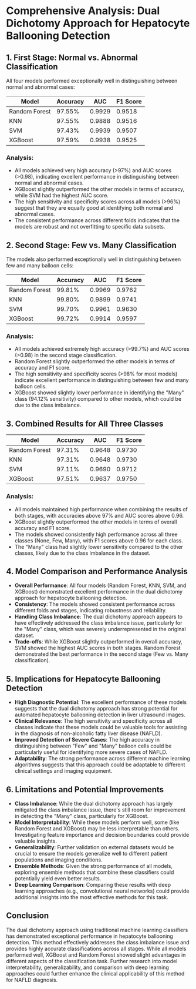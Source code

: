 # Comprehensive Analysis: Dual Dichotomy Approach for Hepatocyte Ballooning Detection

## 1. First Stage: Normal vs. Abnormal Classification

All four models performed exceptionally well in distinguishing between normal and abnormal cases:

| Model | Accuracy | AUC | F1 Score |
|-------|----------|-----|----------|
| Random Forest | 97.55% | 0.9929 | 0.9518 |
| KNN | 97.55% | 0.9888 | 0.9516 |
| SVM | 97.43% | 0.9939 | 0.9507 |
| XGBoost | 97.59% | 0.9938 | 0.9525 |

### Analysis:
- All models achieved very high accuracy (>97%) and AUC scores (>0.98), indicating excellent performance in distinguishing between normal and abnormal cases.
- XGBoost slightly outperformed the other models in terms of accuracy, while SVM had the highest AUC score.
- The high sensitivity and specificity scores across all models (>96%) suggest that they are equally good at identifying both normal and abnormal cases.
- The consistent performance across different folds indicates that the models are robust and not overfitting to specific data subsets.

## 2. Second Stage: Few vs. Many Classification

The models also performed exceptionally well in distinguishing between few and many balloon cells:

| Model | Accuracy | AUC | F1 Score |
|-------|----------|-----|----------|
| Random Forest | 99.81% | 0.9969 | 0.9762 |
| KNN | 99.80% | 0.9899 | 0.9741 |
| SVM | 99.70% | 0.9961 | 0.9630 |
| XGBoost | 99.72% | 0.9914 | 0.9597 |

### Analysis:
- All models achieved extremely high accuracy (>99.7%) and AUC scores (>0.98) in the second stage classification.
- Random Forest slightly outperformed the other models in terms of accuracy and F1 score.
- The high sensitivity and specificity scores (>98% for most models) indicate excellent performance in distinguishing between few and many balloon cells.
- XGBoost showed slightly lower performance in identifying the "Many" class (94.12% sensitivity) compared to other models, which could be due to the class imbalance.

## 3. Combined Results for All Three Classes

| Model | Accuracy | AUC | F1 Score |
|-------|----------|-----|----------|
| Random Forest | 97.31% | 0.9648 | 0.9730 |
| KNN | 97.31% | 0.9648 | 0.9730 |
| SVM | 97.11% | 0.9690 | 0.9712 |
| XGBoost | 97.51% | 0.9637 | 0.9750 |

### Analysis:
- All models maintained high performance when combining the results of both stages, with accuracies above 97% and AUC scores above 0.96.
- XGBoost slightly outperformed the other models in terms of overall accuracy and F1 score.
- The models showed consistently high performance across all three classes (None, Few, Many), with F1 scores above 0.96 for each class.
- The "Many" class had slightly lower sensitivity compared to the other classes, likely due to the class imbalance in the dataset.

## 4. Model Comparison and Performance Analysis

- **Overall Performance**: All four models (Random Forest, KNN, SVM, and XGBoost) demonstrated excellent performance in the dual dichotomy approach for hepatocyte ballooning detection.
- **Consistency**: The models showed consistent performance across different folds and stages, indicating robustness and reliability.
- **Handling Class Imbalance**: The dual dichotomy approach appears to have effectively addressed the class imbalance issue, particularly for the "Many" class, which was severely underrepresented in the original dataset.
- **Trade-offs**: While XGBoost slightly outperformed in overall accuracy, SVM showed the highest AUC scores in both stages. Random Forest demonstrated the best performance in the second stage (Few vs. Many classification).

## 5. Implications for Hepatocyte Ballooning Detection

- **High Diagnostic Potential**: The excellent performance of these models suggests that the dual dichotomy approach has strong potential for automated hepatocyte ballooning detection in liver ultrasound images.
- **Clinical Relevance**: The high sensitivity and specificity across all classes indicate that these models could be valuable tools for assisting in the diagnosis of non-alcoholic fatty liver disease (NAFLD).
- **Improved Detection of Severe Cases**: The high accuracy in distinguishing between "Few" and "Many" balloon cells could be particularly useful for identifying more severe cases of NAFLD.
- **Adaptability**: The strong performance across different machine learning algorithms suggests that this approach could be adaptable to different clinical settings and imaging equipment.

## 6. Limitations and Potential Improvements

- **Class Imbalance**: While the dual dichotomy approach has largely mitigated the class imbalance issue, there's still room for improvement in detecting the "Many" class, particularly for XGBoost.
- **Model Interpretability**: While these models perform well, some (like Random Forest and XGBoost) may be less interpretable than others. Investigating feature importance and decision boundaries could provide valuable insights.
- **Generalizability**: Further validation on external datasets would be crucial to ensure the models generalize well to different patient populations and imaging conditions.
- **Ensemble Methods**: Given the strong performance of all models, exploring ensemble methods that combine these classifiers could potentially yield even better results.
- **Deep Learning Comparison**: Comparing these results with deep learning approaches (e.g., convolutional neural networks) could provide additional insights into the most effective methods for this task.

## Conclusion

The dual dichotomy approach using traditional machine learning classifiers has demonstrated exceptional performance in hepatocyte ballooning detection. This method effectively addresses the class imbalance issue and provides highly accurate classifications across all stages. While all models performed well, XGBoost and Random Forest showed slight advantages in different aspects of the classification task. Further research into model interpretability, generalizability, and comparison with deep learning approaches could further enhance the clinical applicability of this method for NAFLD diagnosis.